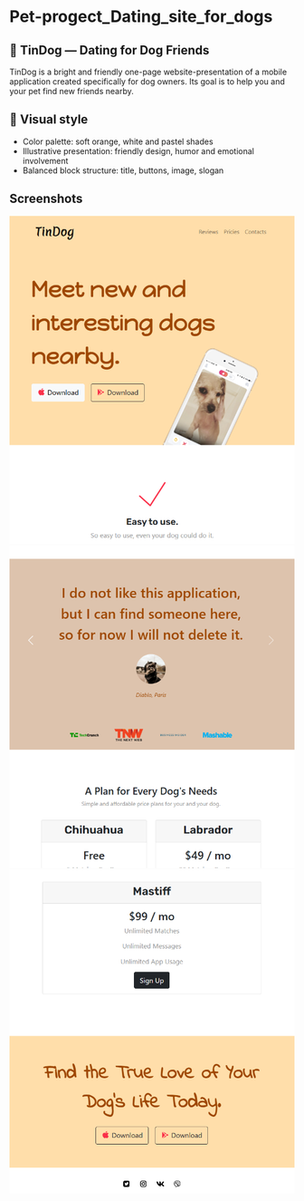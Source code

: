 # Pet-progect_Dating_site_for_dogs

## 🐾 TinDog — Dating for Dog Friends
TinDog is a bright and friendly one-page website-presentation of a mobile application created specifically for dog owners. Its goal is to help you and your pet find new friends nearby.

## 🎨 Visual style
- Color palette: soft orange, white and pastel shades
- Illustrative presentation: friendly design, humor and emotional involvement
- Balanced block structure: title, buttons, image, slogan

## Screenshots
![Site](img_readme/1.png)
![Site](img_readme/2.png)
![Site](img_readme/3.png)
